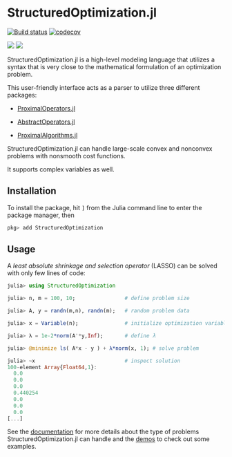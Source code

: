 # StructuredOptimization.jl

[![Build status](https://github.com/kul-forbes/StructuredOptimization.jl/workflows/CI/badge.svg)](https://github.com/kul-forbes/StructuredOptimization.jl/actions?query=workflow%3ACI)
[![codecov](https://codecov.io/gh/kul-forbes/StructuredOptimization.jl/branch/master/graph/badge.svg)](https://codecov.io/gh/kul-forbes/StructuredOptimization.jl)

[![](https://img.shields.io/badge/docs-stable-blue.svg)](https://kul-forbes.github.io/StructuredOptimization.jl/stable)
[![](https://img.shields.io/badge/docs-latest-blue.svg)](https://kul-forbes.github.io/StructuredOptimization.jl/latest)

StructuredOptimization.jl is a high-level modeling language
that utilizes a syntax that is very close to
the mathematical formulation of an optimization problem.

This user-friendly interface
acts as a parser to utilize
three different packages:

* [ProximalOperators.jl](https://github.com/kul-forbes/ProximalOperators.jl)

* [AbstractOperators.jl](https://github.com/kul-forbes/AbstractOperators.jl)

* [ProximalAlgorithms.jl](https://github.com/kul-forbes/ProximalAlgorithms.jl)

StructuredOptimization.jl can handle large-scale convex and nonconvex problems with nonsmooth cost functions.

It supports complex variables as well.

## Installation

To install the package, hit `]` from the Julia command line to enter the package manager, then

```julia
pkg> add StructuredOptimization
```

## Usage

A *least absolute shrinkage and selection operator* (LASSO) can be solved with only few lines of code:

```julia
julia> using StructuredOptimization

julia> n, m = 100, 10;                # define problem size

julia> A, y = randn(m,n), randn(m);   # random problem data

julia> x = Variable(n);               # initialize optimization variable

julia> λ = 1e-2*norm(A'*y,Inf);       # define λ    

julia> @minimize ls( A*x - y ) + λ*norm(x, 1); # solve problem

julia> ~x                             # inspect solution
100-element Array{Float64,1}:
  0.0
  0.0
  0.0
  0.440254
  0.0
  0.0
  0.0
[...]
```

See the [documentation](https://kul-forbes.github.io/StructuredOptimization.jl/latest) for more details about the type of problems StructuredOptimization.jl can handle and the [demos](https://kul-forbes.github.io/StructuredOptimization.jl/stable/demos/) to check out some examples.
